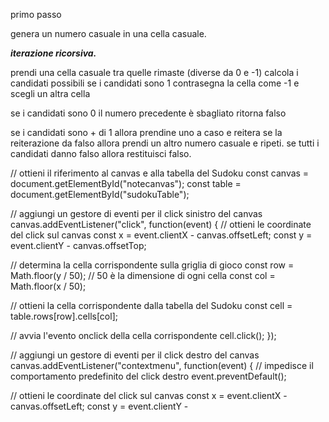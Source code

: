 primo passo

genera un numero casuale in una cella casuale.


***iterazione ricorsiva.***

prendi una cella casuale tra quelle rimaste (diverse da 0 e -1)
calcola i candidati possibili
se i candidati sono 1 contrasegna la cella come -1 e scegli un altra cella


se i candidati sono 0 il numero precedente è sbagliato ritorna falso

se i candidati sono + di 1 allora prendine uno a caso e reitera
se la reiterazione da falso allora prendi un altro numero casuale e ripeti.
se tutti i candidati danno falso allora restituisci falso.

// ottieni il riferimento al canvas e alla tabella del Sudoku
const canvas = document.getElementById("notecanvas");
const table = document.getElementById("sudokuTable");

// aggiungi un gestore di eventi per il click sinistro del canvas
canvas.addEventListener("click", function(event) {
  // ottieni le coordinate del click sul canvas
  const x = event.clientX - canvas.offsetLeft;
  const y = event.clientY - canvas.offsetTop;

  // determina la cella corrispondente sulla griglia di gioco
  const row = Math.floor(y / 50); // 50 è la dimensione di ogni cella
  const col = Math.floor(x / 50);

  // ottieni la cella corrispondente dalla tabella del Sudoku
  const cell = table.rows[row].cells[col];

  // avvia l'evento onclick della cella corrispondente
  cell.click();
});

// aggiungi un gestore di eventi per il click destro del canvas
canvas.addEventListener("contextmenu", function(event) {
  // impedisce il comportamento predefinito del click destro
  event.preventDefault();

  // ottieni le coordinate del click sul canvas
  const x = event.clientX - canvas.offsetLeft;
  const y = event.clientY -
